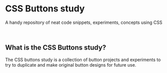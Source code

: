 # CSS Buttons study
A handy repository of neat code snippets, experiments, concepts using CSS

<br>

## What is the CSS Buttons study?
The CSS buttons study is a collection of button projects and experiments to try to duplicate and make original button designs for future use. 
